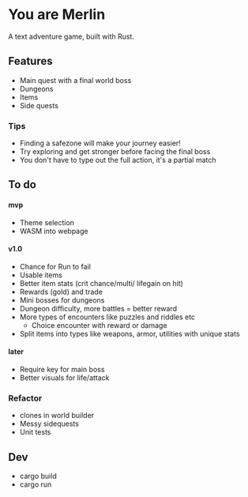 # You are Merlin

A text adventure game, built with Rust.

## Features

- Main quest with a final world boss
- Dungeons
- Items
- Side quests

### Tips

- Finding a safezone will make your journey easier!
- Try exploring and get stronger before facing the final boss
- You don't have to type out the full action, it's a partial match

## To do

#### mvp
- Theme selection
- WASM into webpage

#### v1.0 
- Chance for Run to fail
- Usable items
- Better item stats (crit chance/multi/ lifegain on hit)
- Rewards (gold) and trade
- Mini bosses for dungeons
- Dungeon difficulty, more battles = better reward
- More types of encounters like puzzles and riddles etc
    - Choice encounter with reward or damage
- Split items into types like weapons, armor, utilities with unique stats

#### later
- Require key for main boss
- Better visuals for life/attack

### Refactor

- clones in world builder
- Messy sidequests
- Unit tests

## Dev

- cargo build
- cargo run
